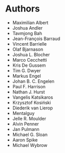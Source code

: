 # Authors

 - Maximilian Albert
 - Joshua Andler
 - Tavmjong Bah
 - Jean-François Barraud
 - Vincent Barrielle
 - Olaf Bjarnason
 - Joshua L. Blocher
 - Marco Cecchetti
 - Kris De Gussem
 - Tim G. Dwyer
 - Markus Engel
 - Johan B. C. Engelen
 - Paul F. Harrison
 - Nathan J. Hurst
 - Vangelis Katsikaros
 - Krzysztof Kosiński
 - Diederik van Lierop
 - Mentalguy
 - Jelle R. Moulder
 - Alvin Penner
 - Jan Pulmann
 - Michael G. Sloan
 - Aaron Spike
 - Michael Wybrow
